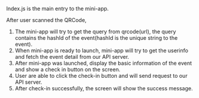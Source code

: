 Index.js is the main entry to the mini-app.

After user scanned the QRCode,
1. The mini-app will try to get the query from qrcode(url), the query contains the hashId of the event(hashId is the unique string to the event).
2. When mini-app is ready to launch, mini-app will try to get the userinfo and fetch the event detail from our API server.
3. After mini-app was launched, display the basic information of the event and show a check in button on the screen.
4. User are able to click the check-in button and will send request to our API server.
5. After check-in successfully, the screen will show the success message.